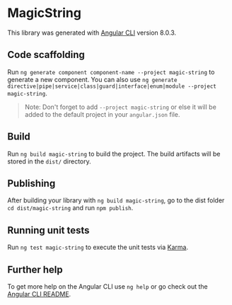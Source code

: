 # MagicString

This library was generated with [Angular CLI](https://github.com/angular/angular-cli) version 8.0.3.

## Code scaffolding

Run `ng generate component component-name --project magic-string` to generate a new component. You can also use `ng generate directive|pipe|service|class|guard|interface|enum|module --project magic-string`.
> Note: Don't forget to add `--project magic-string` or else it will be added to the default project in your `angular.json` file. 

## Build

Run `ng build magic-string` to build the project. The build artifacts will be stored in the `dist/` directory.

## Publishing

After building your library with `ng build magic-string`, go to the dist folder `cd dist/magic-string` and run `npm publish`.

## Running unit tests

Run `ng test magic-string` to execute the unit tests via [Karma](https://karma-runner.github.io).

## Further help

To get more help on the Angular CLI use `ng help` or go check out the [Angular CLI README](https://github.com/angular/angular-cli/blob/master/README.md).
